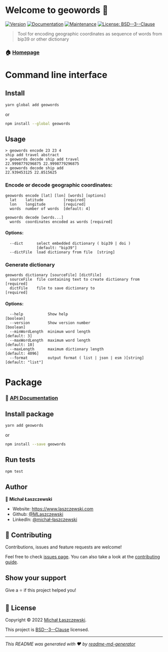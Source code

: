 # Welcome to geowords 👋
[![Version](https://img.shields.io/npm/v/geowords.svg)](https://www.npmjs.com/package/geowords)
[![Documentation](https://img.shields.io/badge/documentation-yes-brightgreen.svg)](https://github.com/MLaszczewski/geowords#readme)
[![Maintenance](https://img.shields.io/badge/Maintained%3F-yes-green.svg)](https://github.com/MLaszczewski/geowords/graphs/commit-activity)
[![License: BSD--3--Clause](https://img.shields.io/github/license/MLaszczewski/geowords)](https://github.com/MLaszczewski/geowords/blob/master/LICENSE)

> Tool for encoding geographic coordinates as sequence of words from bip39 or other dictionary

### 🏠 [Homepage](https://github.com/MLaszczewski/geowords)

# Command line interface

## Install

```sh
yarn global add geowords
```
or
```sh
npm install --global geowords
```

## Usage

```
> geowords encode 23 23 4
ship add travel abstract
> geowords decode ship add travel
22.9998779296875 22.9998779296875
> geowords decode ship add
22.939453125 22.8515625
```

### Encode or decode geographic coordinates:
```
geowords encode [lat] [lon] [words] [options]
  lat    latitude         [required]
  lon    longitude        [required]
  words  number of words  [default: 4]
```
```
geowords decode [words...]
  words  coordinates encoded as words [required]
```
#### Options:
```
  --dict      select embedded dictionary ( bip39 | doi )
              [default: "bip39"]
  --dictFile  load dictionary from file  [string]
```
### Generate dictionary
```
geowords dictionary [sourceFile] [dictFile]
  sourceFile  file containing text to create dictionary from          [required]
  dictFile    file to save dictionary to                              [required]
```
#### Options:
```
  --help           Show help                                           [boolean]
  --version        Show version number                                 [boolean]
  --minWordLength  minimum word length                              [default: 3]
  --maxWordLength  maximum word length                             [default: 10]
  --maxLength      maximum dictionary length                     [default: 4096]
  --format         output format ( list | json | esm )[string] [default: "list"]
```

# Package

### 📄 [API Documentation](https://github.com/MLaszczewski/geowords/blob/master/packages/geowords/docs.md)

## Install package

```sh
yarn add geowords
```
or
```sh
npm install --save geowords
```

## Run tests

```sh
npm test
```

## Author

👤 **Michał Łaszczewski**

* Website: https://www.laszczewski.com
* Github: [@MLaszczewski](https://github.com/MLaszczewski)
* LinkedIn: [@michał-łaszczewski](https://linkedin.com/in/michał-łaszczewski)

## 🤝 Contributing

Contributions, issues and feature requests are welcome!

Feel free to check [issues page](https://github.com/MLaszczewski/geowords/issues). You can also take a look at the [contributing guide](https://github.com/MLaszczewski/geowords/blob/master/CONTRIBUTING.md).

## Show your support

Give a ⭐️ if this project helped you!


## 📝 License

Copyright © 2022 [Michał Łaszczewski](https://github.com/MLaszczewski).

This project is [BSD--3--Clause](https://github.com/MLaszczewski/geowords/blob/master/LICENSE) licensed.

***
_This README was generated with ❤️ by [readme-md-generator](https://github.com/kefranabg/readme-md-generator)_
